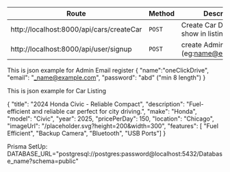 | Route | Method | Description |
|-------|-------------|----------|
| http://localhost:8000/api/cars/createCar | `POST` | Create Car Deatils to show in listing |
| http://localhost:8000/api/user/signup | `POST` | create Admin Email (eg:name@example.com) |

This is json example for Admin Email register
{
  "name":"oneClickDrive",
  "email": "_name@example.com",
  "password": "abd" ("min 8 length")
}

This is json example for Car Listing

  {
  "title": "2024 Honda Civic - Reliable Compact",
  "description": "Fuel-efficient and reliable car perfect for city driving.",
  "make": "Honda",
  "model": "Civic",
  "year": 2025,
  "pricePerDay": 150,
  "location": "Chicago",
  "imageUrl": "/placeholder.svg?height=200&width=300",
  "features": [ "Fuel Efficient", "Backup Camera", "Bluetooth", "USB Ports"]
}

Prisma SetUp:
DATABASE_URL="postgresql://postgres:password@localhost:5432/Database_name?schema=public"
